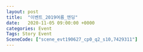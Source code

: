 ```yaml
---
layout: post
title:  "이벤트_2019여름_엔딩"
date:   2020-11-05 09:00:00 +0000
categories: Event
Tags: Story Event
SceneCode: ["scene_evt190627_cp0_q2_s10,7429311"]
---
```

